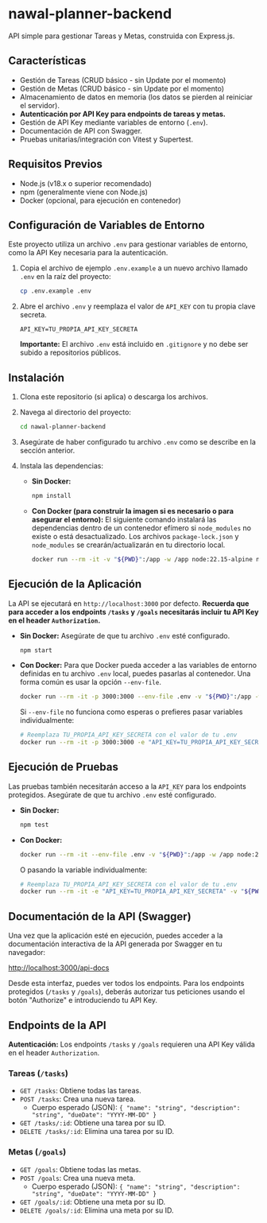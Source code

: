 # nawal-planner-backend

API simple para gestionar Tareas y Metas, construida con Express.js.

## Características

*   Gestión de Tareas (CRUD básico - sin Update por el momento)
*   Gestión de Metas (CRUD básico - sin Update por el momento)
*   Almacenamiento de datos en memoria (los datos se pierden al reiniciar el servidor).
*   **Autenticación por API Key para endpoints de tareas y metas.**
*   Gestión de API Key mediante variables de entorno (`.env`).
*   Documentación de API con Swagger.
*   Pruebas unitarias/integración con Vitest y Supertest.

## Requisitos Previos

*   Node.js (v18.x o superior recomendado)
*   npm (generalmente viene con Node.js)
*   Docker (opcional, para ejecución en contenedor)

## Configuración de Variables de Entorno

Este proyecto utiliza un archivo `.env` para gestionar variables de entorno, como la API Key necesaria para la autenticación.

1.  Copia el archivo de ejemplo `.env.example` a un nuevo archivo llamado `.env` en la raíz del proyecto:
    ```bash
    cp .env.example .env
    ```
2.  Abre el archivo `.env` y reemplaza el valor de `API_KEY` con tu propia clave secreta.
    ```
    API_KEY=TU_PROPIA_API_KEY_SECRETA
    ```
    **Importante:** El archivo `.env` está incluido en `.gitignore` y no debe ser subido a repositorios públicos.

## Instalación

1.  Clona este repositorio (si aplica) o descarga los archivos.
2.  Navega al directorio del proyecto:
    ```bash
    cd nawal-planner-backend
    ```
3.  Asegúrate de haber configurado tu archivo `.env` como se describe en la sección anterior.
4.  Instala las dependencias:

    *   **Sin Docker:**
        ```bash
        npm install
        ```
    *   **Con Docker (para construir la imagen si es necesario o para asegurar el entorno):**
        El siguiente comando instalará las dependencias dentro de un contenedor efímero si `node_modules` no existe o está desactualizado. Los archivos `package-lock.json` y `node_modules` se crearán/actualizarán en tu directorio local.
        ```bash
        docker run --rm -it -v "${PWD}":/app -w /app node:22.15-alpine npm install
        ```

## Ejecución de la Aplicación

La API se ejecutará en `http://localhost:3000` por defecto. **Recuerda que para acceder a los endpoints `/tasks` y `/goals` necesitarás incluir tu API Key en el header `Authorization`.**

*   **Sin Docker:**
    Asegúrate de que tu archivo `.env` esté configurado.
    ```bash
    npm start
    ```

*   **Con Docker:**
    Para que Docker pueda acceder a las variables de entorno definidas en tu archivo `.env` local, puedes pasarlas al contenedor. Una forma común es usar la opción `--env-file`.
    ```bash
    docker run --rm -it -p 3000:3000 --env-file .env -v "${PWD}":/app -w /app node:22.15-alpine npm start
    ```
    Si `--env-file` no funciona como esperas o prefieres pasar variables individualmente:
    ```bash
    # Reemplaza TU_PROPIA_API_KEY_SECRETA con el valor de tu .env
    docker run --rm -it -p 3000:3000 -e "API_KEY=TU_PROPIA_API_KEY_SECRETA" -v "${PWD}":/app -w /app node:22.15-alpine npm start
    ```

## Ejecución de Pruebas

Las pruebas también necesitarán acceso a la `API_KEY` para los endpoints protegidos. Asegúrate de que tu archivo `.env` esté configurado.

*   **Sin Docker:**
    ```bash
    npm test
    ```

*   **Con Docker:**
    ```bash
    docker run --rm -it --env-file .env -v "${PWD}":/app -w /app node:22.15-alpine npm test
    ```
    O pasando la variable individualmente:
    ```bash
    # Reemplaza TU_PROPIA_API_KEY_SECRETA con el valor de tu .env
    docker run --rm -it -e "API_KEY=TU_PROPIA_API_KEY_SECRETA" -v "${PWD}":/app -w /app node:22.15-alpine npm test
    ```

## Documentación de la API (Swagger)

Una vez que la aplicación esté en ejecución, puedes acceder a la documentación interactiva de la API generada por Swagger en tu navegador:

[http://localhost:3000/api-docs](http://localhost:3000/api-docs)

Desde esta interfaz, puedes ver todos los endpoints. Para los endpoints protegidos (`/tasks` y `/goals`), deberás autorizar tus peticiones usando el botón "Authorize" e introduciendo tu API Key.

## Endpoints de la API

**Autenticación:** Los endpoints `/tasks` y `/goals` requieren una API Key válida en el header `Authorization`.

### Tareas (`/tasks`)

*   `GET /tasks`: Obtiene todas las tareas.
*   `POST /tasks`: Crea una nueva tarea.
    *   Cuerpo esperado (JSON): `{ "name": "string", "description": "string", "dueDate": "YYYY-MM-DD" }`
*   `GET /tasks/:id`: Obtiene una tarea por su ID.
*   `DELETE /tasks/:id`: Elimina una tarea por su ID.

### Metas (`/goals`)

*   `GET /goals`: Obtiene todas las metas.
*   `POST /goals`: Crea una nueva meta.
    *   Cuerpo esperado (JSON): `{ "name": "string", "description": "string", "dueDate": "YYYY-MM-DD" }`
*   `GET /goals/:id`: Obtiene una meta por su ID.
*   `DELETE /goals/:id`: Elimina una meta por su ID.